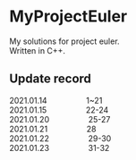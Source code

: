 # MyProjectEuler
My solutions for project euler.  
Written in C++.

## Update record
2021.01.14&emsp;&emsp;&emsp;&emsp;&emsp;1~21  
2021.01.15&emsp;&emsp;&emsp;&emsp;&emsp;22-24  
2021.01.20&emsp;&emsp;&emsp;&emsp;&emsp;25-27  
2021.01.21&emsp;&emsp;&emsp;&emsp;&emsp;28  
2021.01.22&emsp;&emsp;&emsp;&emsp;&emsp;29-30  
2021.01.23&emsp;&emsp;&emsp;&emsp;&emsp;31-32
